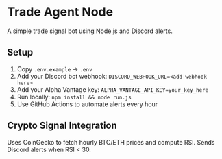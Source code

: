 # Trade Agent Node

A simple trade signal bot using Node.js and Discord alerts.

## Setup
1. Copy `.env.example` → `.env`
1. Add your Discord bot webhook:
`DISCORD_WEBHOOK_URL=<add webhook here>`
1. Add your Alpha Vantage key:
`ALPHA_VANTAGE_API_KEY=your_key_here`
1. Run locally: `npm install && node run.js`
1. Use GitHub Actions to automate alerts every hour

## Crypto Signal Integration

Uses CoinGecko to fetch hourly BTC/ETH prices and compute RSI. Sends Discord alerts when RSI < 30.

